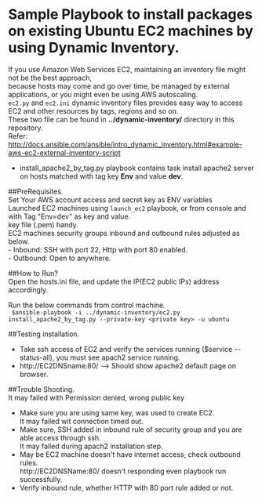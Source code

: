 # Sample Playbook to install packages on existing Ubuntu EC2 machines by using Dynamic Inventory.  

   If you use Amazon Web Services EC2, maintaining an inventory file might not be the best approach,   
   because hosts may come and go over time, be managed by external applications, or you might even be using AWS autoscaling.  
   ```ec2.py``` and ```ec2.ini``` dynamic inventory files provides easy way to access EC2 and other resources by tags, regions and so on.    
   These two file can be found in **../dynamic-inventory/** directory in this repository.  
   Refer: http://docs.ansible.com/ansible/intro_dynamic_inventory.html#example-aws-ec2-external-inventory-script  
  
 - install_apache2_by_tag.py playbook contains task install apache2 server on hosts matched with tag key **Env** and value **dev**.    
 
##PreRequisites.  
  Set Your AWS account access and secret key as ENV variables   
  Launched EC2 machines using ```launch_ec2``` playbook, or from console and with Tag "Env=dev" as key and value.    
  key file (.pem) handy.  
  EC2 machines security groups inbound and outbound rules adjusted as below.  
    - Inbound: SSH with port 22, Http with port 80 enabled.  
    - Outbound: Open to anywhere.  
  
##How to Run?  
  Open the hosts.ini file, and update the IP(EC2 public IPs) address accordingly.  
  
  Run the below commands from control machine.  
  ``` $ansible-playbook -i ../dynamic-inventory/ec2.py install_apache2_by_tag.py --private-key <private key> -u ubuntu```   
  
##Testing installation.  
  - Take ssh access of EC2 and verify the services running ($service --status-all), you must see apach2 service running.  
  - http://EC2DNSname:80/   --> Should show apache2 default page on browser.  
  
##Trouble Shooting.  
  It may failed with Permission denied, wrong public key  
   - Make sure you are using same key, was used to create EC2.  
  It may failed wit connection timed out.  
   - Make sure, SSH added in inbound rule of security group and you are able access through ssh.  
  It may failed during apach2 installation step.  
   - May be EC2 machine doesn't have internet access, check outbound rules.  
  http://EC2DNSName:80/ doesn't responding even playbook run successfully.  
   - Verify inbound rule, whether HTTP with 80 port rule added or not.  
   


 
 
